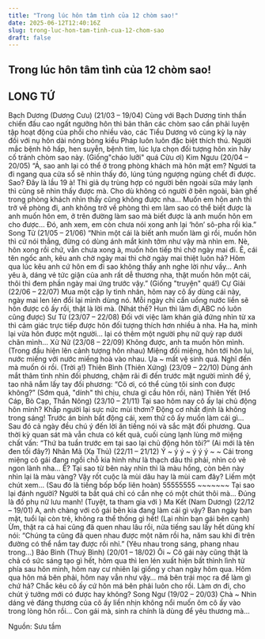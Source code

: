 ```yaml
---
title: "Trong lúc hôn tâm tình của 12 chòm sao!"
date: 2025-06-12T12:40:16Z
slug: trong-luc-hon-tam-tinh-cua-12-chom-sao
draft: false
---
```


## Trong lúc hôn tâm tình của 12 chòm sao!

## LONG TỨ

Bạch Dương (Dương Cưu) (21/03 – 19/04)
Cùng với Bạch Dương tinh thần chiến đấu cao ngất ngưởng hôn thì bản thân các chòm sao cần phải luyện tập hoạt động của phổi cho nhiều vào, các Tiểu Dương vô cùng kỳ lạ này đối với nụ hôn dài nóng bỏng kiểu Pháp luôn luôn đặc biệt thích thú. Người mắc bệnh hô hấp, hen suyễn, bệnh tim, lúc lựa chọn đối tượng hôn xin hãy cố tránh chòm sao này. 
(Giống"cháo lưỡi" quá Cừu ơi)
Kim Ngưu (20/04 – 20/05)
“Á, sao anh lại có thể ở trong phòng khách mà hôn mặt em? Ngươi ta đi ngang qua cửa sổ sẽ nhìn thấy đó, lúng túng ngượng ngùng chết đi được. Sao? Đây là lầu 19 à! Thì giả dụ trùng hợp có người bên ngoài sửa máy lạnh thì cũng sẽ nhìn thấy được mà. Cho dù không có người ở bên ngoài, bàn ghế trong phòng khách nhìn thấy cũng không được nha… Muốn em hôn anh thì trở về phòng đi, anh không trở về phòng thì em làm sao có thể biết được là anh muốn hôn em, ở trên đường làm sao mà biết được là anh muốn hôn em cho được… Đó, anh xem, em còn chưa nói xong anh lại ‘hôn’ sô-pha rồi kìa.”
Song Tử (21/05 – 21/06)
“Nhìn một cái là biết anh muốn làm gì rồi, muốn hôn thì cứ nói thẳng, đừng có dùng ánh mắt kinh tởm như vậy mà nhìn em. Nè, hôn xong rồi chứ, vẫn chưa xong à, muốn hôn tiếp thì chờ ngày mai đi. Ê, cái tên ngốc anh, kêu anh chờ ngày mai thì chờ ngày mai thiệt luôn hả? Hôm qua lúc kêu anh cứ hôn em đi sao không thấy anh nghe lời như vầy… Anh yêu à, dáng vẻ tức giận của anh rất dễ thương nha, thật muốn hôn một cái, thôi thì đem phần ngày mai ứng trước vậy.”
(Giống "truyện" quá!)
Cự Giải (22/06 – 22/07)
Mua một cặp ly tình nhân, hôm nay cô ấy dùng cái này, ngày mai len lén đổi lại mình dùng nó. Mỗi ngày chỉ cần uống nước liền sẽ hôn được cô ấy rồi, thật là lời mà.
(Nhát thế? Hun thì làm đi,ABC nó luôn cũng được) 
Sư Tử (23/07 – 22/08)
Đối với việc làm khán giả đứng nhìn từ xa thì cảm giác trực tiếp được hôn đối tượng thích hơn nhiều à nha. Ha ha, mình lại vừa hôn được một người… lại có thêm một người phụ nữ quỳ rạp dưới chân mình…
Xử Nữ (23/08 – 22/09)
Không được, anh ta muốn hôn mình. (Trong đầu hiện lên cảnh tượng hôn nhau) Miệng đối miệng, hôn tới hôn lui, nước miếng với nước miếng hoà vào nhau. Ụa ~ mất vệ sinh quá. Nghĩ đến mà muốn ói rồi.
(Trời ạ!)
Thiên Bình (Thiên Xứng) (23/09 – 22/10)
Dùng ánh mắt thâm tình nhìn đối phương, chậm rãi đi đến trước mặt người mình để ý, tao nhã nắm lấy tay đối phương: “Cô ơi, có thể cùng tôi sinh con được không?”
(Sớm quá, "dính" thì chịu, chưa gì cầu hôn rồi, nản)
Thiên Yết (Hổ Cáp, Bò Cạp, Thần Nông) (23/10 – 21/11)
Tại sao hôm nay cô ấy lại chủ động hôn mình? Khắp người lại sực nức mùi thơm? Động cơ nhất định là không trong sáng! Trước án binh bất động cái, xem thử cô ấy muốn làm cái gì… Sau đó cả ngày đều chú ý đến lời ăn tiếng nói và sắc mặt đối phương. Qua thời kỳ quan sát mà vẫn chưa có kết quả, cuối cùng lạnh lùng mở miệng chất vấn: “Thứ ba tuần trước em tại sao lại chủ động hôn tôi?”
(Ai mới là tên đen tối đây?)
Nhân Mã (Xạ Thủ) (22/11 – 21/12)
Ý ~ ý ý ~ ý ý ý ~ ~ Cái trong miệng cô gái đang ngồi chỗ kia hình như là thạch dâu thì phải, nhìn có vẻ ngon lành nha… Ể? Tại sao từ bên này nhìn thì là màu hồng, còn bên này nhìn lại là màu vàng? Vậy rốt cuộc là mùi dâu hay là mùi cam đây? Liếm một chút xem… (Sau đó là tiếng bốp bốp liên hoàn)
55555555 ~~~~~~~ Tại sao lại đánh người? Người ta bất quá chỉ có cắn nhẹ có một chút thôi mà… Đúng là đồ phụ nữ lưu manh!
(Tuyệt, ta tham gia với )
Ma Kết (Nam Dương) (22/12 – 19/01)
A, anh chàng với cô gái bên kia đang làm cái gì vậy? Ban ngày ban mặt, tuổi lại còn trẻ, không ra thể thống gì hết! (Lại nhìn bạn gái bên cạnh) Ừm, thật ra cả hai cũng đã quen nhau lâu rồi, nửa tiếng sau lấy hết dũng khí nói: “Chúng ta cũng đã quen nhau được một năm rồi ha, năm sau khi đi trên đường có thể nắm tay được rồi nhỉ.”
(Yêu nhau trong sáng, phang nhau trong...) 
Bảo Bình (Thuỷ Bình) (20/01 – 18/02)
Ôi ~ Cô gái này cũng thật là chả có sức sáng tạo gì hết, hôm qua thì len lén xuất hiện bất thình lình từ phía sau hôn mình, hôm nay cư nhiên lại giống y chan ngày hôm qua. Hôm qua hôn má bên phải, hôm nay vẫn như vậy… má bên trái mọc ra để làm gì chứ hả? Chắc kêu cô ấy cứ hôn má bên phải luôn cho rồi. Làm ơn đi, cho chút ý tưởng mới có được hay không?
Song Ngư (19/02 – 20/03)
Chà ~ Nhìn dáng vẻ đáng thương của cô ấy liền nhịn không nổi muốn ôm cô ấy vào trong lòng hôn rồi… Con gái mà, sinh ra chính là dùng để yêu thương mà…
 
Nguồn: Sưu tầm